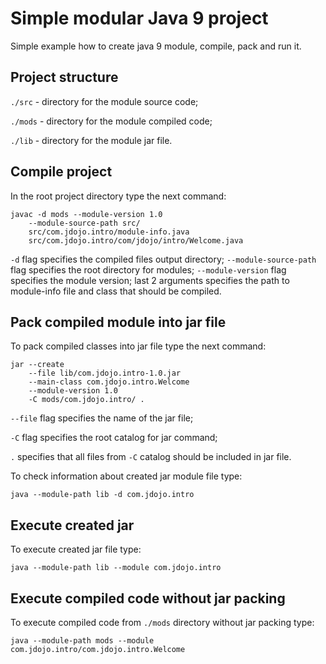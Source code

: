 # Simple modular Java 9 project

Simple example how to create java 9 module, compile, pack and run it.

## Project structure

`./src` - directory for the module source code;

`./mods` - directory for the module compiled code;

`./lib` - directory for the module jar file. 

## Compile project

In the root project directory type the next command:

```
javac -d mods --module-version 1.0 
	--module-source-path src/ 
	src/com.jdojo.intro/module-info.java
	src/com.jdojo.intro/com/jdojo/intro/Welcome.java 
``` 

`-d` flag specifies the compiled files output directory;
`--module-source-path` flag specifies the root directory for modules;
`--module-version` flag specifies the module version;
last 2 arguments specifies the path to module-info file and class that should be compiled.

## Pack compiled module into jar file

To pack compiled classes into jar file type the next command:

```
jar --create 
	--file lib/com.jdojo.intro-1.0.jar 
	--main-class com.jdojo.intro.Welcome 
	--module-version 1.0 
	-C mods/com.jdojo.intro/ .
```

`--file` flag specifies the name of the jar file;

`-C` flag specifies the root catalog for jar command;

`.` specifies that all files from `-C` catalog should be included in jar file.

To check information about created jar module file type:

```
java --module-path lib -d com.jdojo.intro
```

## Execute created jar

To execute created jar file type:

```
java --module-path lib --module com.jdojo.intro
```

## Execute compiled code without jar packing

To execute compiled code from `./mods` directory without jar packing type:

```
java --module-path mods --module com.jdojo.intro/com.jdojo.intro.Welcome
```
